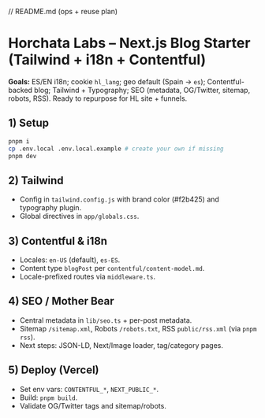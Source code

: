 
// README.md (ops + reuse plan)


# Horchata Labs – Next.js Blog Starter (Tailwind + i18n + Contentful)

**Goals:** ES/EN i18n; cookie `hl_lang`; geo default (Spain → `es`); Contentful-backed blog; Tailwind + Typography; SEO (metadata, OG/Twitter, sitemap, robots, RSS). Ready to repurpose for HL site + funnels.

## 1) Setup

```bash
pnpm i
cp .env.local .env.local.example # create your own if missing
pnpm dev
```

## 2) Tailwind

- Config in `tailwind.config.js` with brand color (#f2b425) and typography plugin.
- Global directives in `app/globals.css`.

## 3) Contentful & i18n

- Locales: `en-US` (default), `es-ES`.
- Content type `blogPost` per `contentful/content-model.md`.
- Locale-prefixed routes via `middleware.ts`.

## 4) SEO / Mother Bear

- Central metadata in `lib/seo.ts` + per-post metadata.
- Sitemap `/sitemap.xml`, Robots `/robots.txt`, RSS `public/rss.xml` (via `pnpm rss`).
- Next steps: JSON-LD, Next/Image loader, tag/category pages.

## 5) Deploy (Vercel)

- Set env vars: `CONTENTFUL_*`, `NEXT_PUBLIC_*`.
- Build: `pnpm build`.
- Validate OG/Twitter tags and sitemap/robots.
